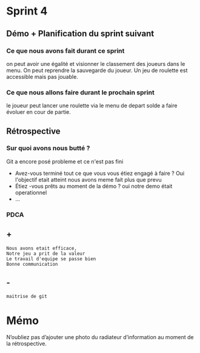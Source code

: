 # Sprint 4

## Démo + Planification du sprint suivant

### Ce que nous avons fait durant ce sprint
on peut avoir une égalité et visionner le classement des joueurs dans le menu.
On peut reprendre la sauvegarde du joueur.
Un jeu de roulette est accessible mais pas jouable.

### Ce que nous allons faire durant le prochain sprint
le joueur peut lancer une roulette  via le menu de depart
solde a faire évoluer en cour de partie.

## Rétrospective

### Sur quoi avons nous butté ?
Git a encore posé probleme et ce n'est pas fini
* Avez-vous terminé tout ce que vous vous étiez engagé à faire ?
Oui l'objectif etait atteint nous avons meme fait plus que prevu 
* Étiez -vous prêts au moment de la démo ?
oui notre demo était operationnel  
* ...

### PDCA
## +
    Nous avons etait efficace,
    Notre jeu a prit de la valeur
    Le travail d'equipe se passe bien
    Bonne communication
## - 
    maitrise de git
# Mémo
N’oubliez pas d’ajouter une photo du radiateur d’information au moment de la rétrospective.


